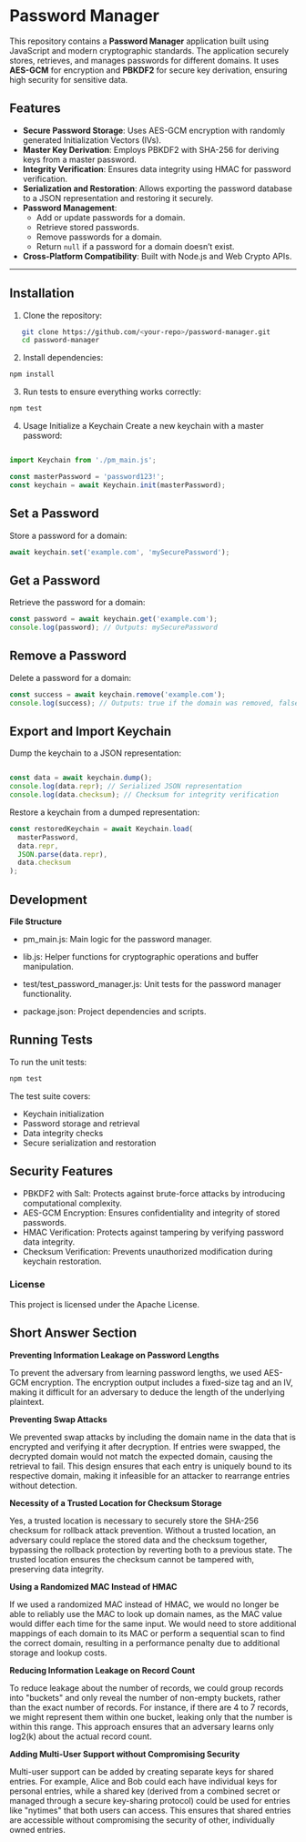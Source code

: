# Password Manager

This repository contains a **Password Manager** application built using JavaScript and modern cryptographic standards. The application securely stores, retrieves, and manages passwords for different domains. It uses **AES-GCM** for encryption and **PBKDF2** for secure key derivation, ensuring high security for sensitive data.

## Features

- **Secure Password Storage**: Uses AES-GCM encryption with randomly generated Initialization Vectors (IVs).
- **Master Key Derivation**: Employs PBKDF2 with SHA-256 for deriving keys from a master password.
- **Integrity Verification**: Ensures data integrity using HMAC for password verification.
- **Serialization and Restoration**: Allows exporting the password database to a JSON representation and restoring it securely.
- **Password Management**:
  - Add or update passwords for a domain.
  - Retrieve stored passwords.
  - Remove passwords for a domain.
  - Return `null` if a password for a domain doesn’t exist.
- **Cross-Platform Compatibility**: Built with Node.js and Web Crypto APIs.

---

## Installation

1. Clone the repository:
```bash
   git clone https://github.com/<your-repo>/password-manager.git
   cd password-manager
```  
2. Install dependencies:

```bash
npm install
```
3. Run tests to ensure everything works correctly:

```bash
npm test
```
4. Usage
Initialize a Keychain
Create a new keychain with a master password:

```javascript

import Keychain from './pm_main.js';

const masterPassword = 'password123!';
const keychain = await Keychain.init(masterPassword);
```
## Set a Password
Store a password for a domain:

```javascript
await keychain.set('example.com', 'mySecurePassword');
```
## Get a Password
Retrieve the password for a domain:

```javascript
const password = await keychain.get('example.com');
console.log(password); // Outputs: mySecurePassword
```
## Remove a Password
Delete a password for a domain:

```javascript
const success = await keychain.remove('example.com');
console.log(success); // Outputs: true if the domain was removed, false otherwise.
```
## Export and Import Keychain
Dump the keychain to a JSON representation:

```javascript

const data = await keychain.dump();
console.log(data.repr); // Serialized JSON representation
console.log(data.checksum); // Checksum for integrity verification
```
Restore a keychain from a dumped representation:

```javascript
const restoredKeychain = await Keychain.load(
  masterPassword,
  data.repr,
  JSON.parse(data.repr),
  data.checksum
);
```
## Development
**File Structure**
- pm_main.js: Main logic for the password manager.

- lib.js: Helper functions for cryptographic operations and buffer manipulation.

- test/test_password_manager.js: Unit tests for the password manager functionality.

- package.json: Project dependencies and scripts.

## Running Tests
To run the unit tests:

```bash
npm test
```
The test suite covers:

- Keychain initialization
- Password storage and retrieval
- Data integrity checks
- Secure serialization and restoration
## Security Features
- PBKDF2 with Salt: Protects against brute-force attacks by introducing computational complexity.
- AES-GCM Encryption: Ensures confidentiality and integrity of stored passwords.
- HMAC Verification: Protects against tampering by verifying password data integrity.
- Checksum Verification: Prevents unauthorized modification during keychain restoration.

### License
This project is licensed under the Apache License.




## Short Answer Section

**Preventing Information Leakage on Password Lengths**

To prevent the adversary from learning password lengths, we used AES-GCM encryption. The encryption output includes a fixed-size tag and an IV, making it difficult for an adversary to deduce the length of the underlying plaintext.

**Preventing Swap Attacks**

We prevented swap attacks by including the domain name in the data that is encrypted and verifying it after decryption. If entries were swapped, the decrypted domain would not match the expected domain, causing the retrieval to fail. This design ensures that each entry is uniquely bound to its respective domain, making it infeasible for an attacker to rearrange entries without detection.

**Necessity of a Trusted Location for Checksum Storage**

Yes, a trusted location is necessary to securely store the SHA-256 checksum for rollback attack prevention. Without a trusted location, an adversary could replace the stored data and the checksum together, bypassing the rollback protection by reverting both to a previous state. The trusted location ensures the checksum cannot be tampered with, preserving data integrity.

**Using a Randomized MAC Instead of HMAC**

If we used a randomized MAC instead of HMAC, we would no longer be able to reliably use the MAC to look up domain names, as the MAC value would differ each time for the same input. We would need to store additional mappings of each domain to its MAC or perform a sequential scan to find the correct domain, resulting in a performance penalty due to additional storage and lookup costs.

**Reducing Information Leakage on Record Count**

To reduce leakage about the number of records, we could group records into "buckets" and only reveal the number of non-empty buckets, rather than the exact number of records. For instance, if there are 4 to 7 records, we might represent them within one bucket, leaking only that the number is within this range. This approach ensures that an adversary learns only log2(k) about the actual record count.

**Adding Multi-User Support without Compromising Security**

Multi-user support can be added by creating separate keys for shared entries. For example, Alice and Bob could each have individual keys for personal entries, while a shared key (derived from a combined secret or managed through a secure key-sharing protocol) could be used for entries like "nytimes" that both users can access. This ensures that shared entries are accessible without compromising the security of other, individually owned entries.